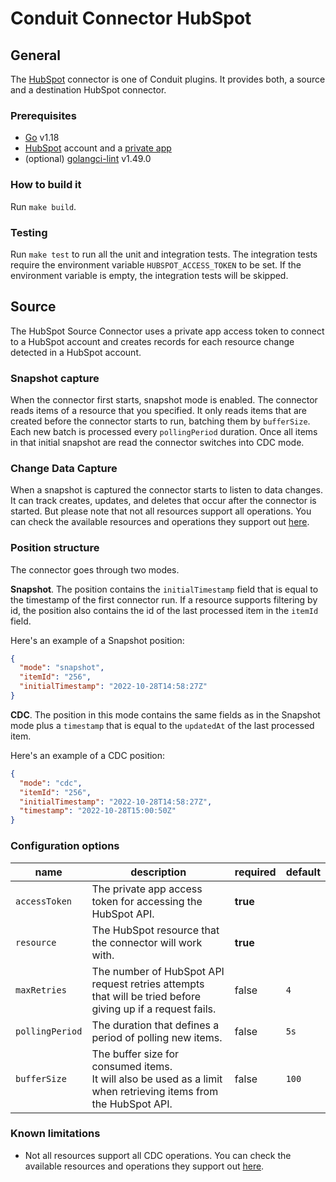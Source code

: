 # Conduit Connector HubSpot

## General

The [HubSpot](https://hubspot.com/) connector is one of Conduit plugins. It provides both, a source and a destination HubSpot connector.

### Prerequisites

- [Go](https://go.dev/) v1.18
- [HubSpot](https://www.hubspot.com/) account and a [private app](https://developers.hubspot.com/docs/api/private-apps)
- (optional) [golangci-lint](https://github.com/golangci/golangci-lint) v1.49.0

### How to build it

Run `make build`.

### Testing

Run `make test` to run all the unit and integration tests. The integration tests require the environment variable `HUBSPOT_ACCESS_TOKEN` to be set. If the environment variable is empty, the integration tests will be skipped.

## Source

The HubSpot Source Connector uses a private app access token to connect to a HubSpot account and creates records for each resource change detected in a HubSpot account.

### Snapshot capture

When the connector first starts, snapshot mode is enabled. The connector reads items of a resource that you specified. It only reads items that are created before the connector starts to run, batching them by `bufferSize`. Each new batch is processed every `pollingPeriod` duration. Once all items in that initial snapshot are read the connector switches into CDC mode.

### Change Data Capture

When a snapshot is captured the connector starts to listen to data changes. It can track creates, updates, and deletes that occur after the connector is started. But please note that not all resources support all operations. You can check the available resources and operations they support out [here](docs/resources.md).

### Position structure

The connector goes through two modes.

**Snapshot**. The position contains the `initialTimestamp` field that is equal to the timestamp of the first connector run. If a resource supports filtering by id, the position also contains the id of the last processed item in the `itemId` field.

Here's an example of a Snapshot position:

```json
{
  "mode": "snapshot",
  "itemId": "256",
  "initialTimestamp": "2022-10-28T14:58:27Z"
}
```

**CDC**. The position in this mode contains the same fields as in the Snapshot mode plus a `timestamp` that is equal to the `updatedAt` of the last processed item.

Here's an example of a CDC position:

```json
{
  "mode": "cdc",
  "itemId": "256",
  "initialTimestamp": "2022-10-28T14:58:27Z",
  "timestamp": "2022-10-28T15:00:50Z"
}
```

### Configuration options

| name            | description                                                                                                          | required | default |
| --------------- | -------------------------------------------------------------------------------------------------------------------- | -------- | ------- |
| `accessToken`   | The private app access token for accessing the HubSpot API.                                                          | **true** |         |
| `resource`      | The HubSpot resource that the connector will work with.                                                              | **true** |         |
| `maxRetries`    | The number of HubSpot API request retries attempts that will be tried before giving up if a request fails.           | false    | `4`     |
| `pollingPeriod` | The duration that defines a period of polling new items.                                                             | false    | `5s`    |
| `bufferSize`    | The buffer size for consumed items.<br />It will also be used as a limit when retrieving items from the HubSpot API. | false    | `100`   |

### Known limitations

- Not all resources support all CDC operations. You can check the available resources and operations they support out [here](docs/resources.md).
